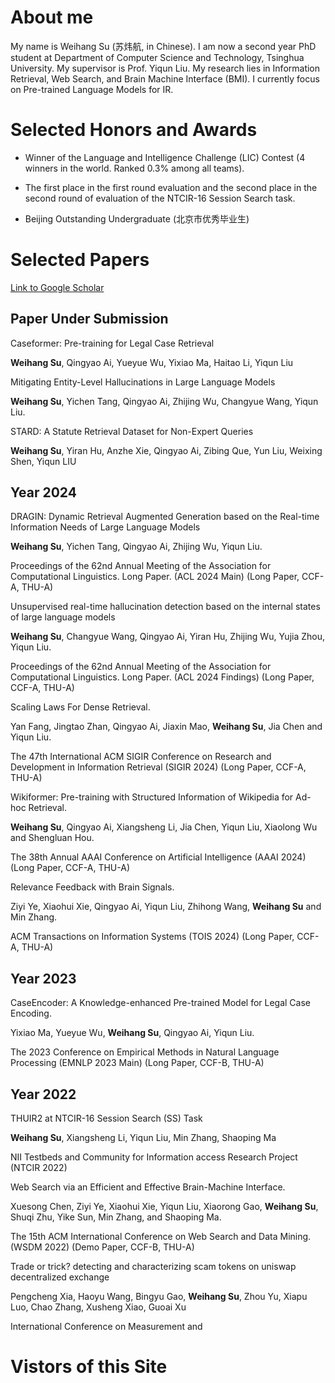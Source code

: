 # About me

My name is Weihang Su (苏炜航, in Chinese). I am now a second year PhD student at Department of Computer Science and Technology, Tsinghua University. My supervisor is Prof. Yiqun Liu.
My research lies in Information Retrieval, Web Search, and Brain Machine Interface (BMI). I currently focus on Pre-trained Language Models for IR.

#### 

# Selected Honors and Awards
- Winner of the Language and Intelligence Challenge (LIC) Contest (4 winners in the world. Ranked 0.3% among all teams). 

- The first place in the first round evaluation and the second place in the second round of evaluation of the NTCIR-16 Session Search task.

- Beijing Outstanding Undergraduate (北京市优秀毕业生)

  



# Selected Papers
[Link to Google Scholar](https://scholar.google.com.hk/citations?hl=zh-CN&user=xEJc8cgAAAAJ)<br/>



## **Paper Under Submission**

Caseformer: Pre-training for Legal Case Retrieval

**Weihang Su**, Qingyao Ai, Yueyue Wu, Yixiao Ma, Haitao Li, Yiqun Liu

 

Mitigating Entity-Level Hallucinations in Large Language Models

**Weihang Su**, Yichen Tang, Qingyao Ai, Zhijing Wu, Changyue Wang, Yiqun Liu. 

 

STARD: A Statute Retrieval Dataset for Non-Expert Queries

**Weihang Su**, Yiran Hu, Anzhe Xie, Qingyao Ai, Zibing Que, Yun Liu, Weixing Shen, Yiqun LIU

 

 

## **Year 2024**

DRAGIN: Dynamic Retrieval Augmented Generation based on the Real-time Information Needs of Large Language Models

**Weihang Su**, Yichen Tang, Qingyao Ai, Zhijing Wu, Yiqun Liu. 

Proceedings of the 62nd Annual Meeting of the Association for Computational Linguistics. Long Paper. (ACL 2024 Main) (Long Paper, CCF-A, THU-A)

 

Unsupervised real-time hallucination detection based on the internal states of large language models

**Weihang Su**, Changyue Wang, Qingyao Ai, Yiran Hu, Zhijing Wu, Yujia Zhou, Yiqun Liu. 

Proceedings of the 62nd Annual Meeting of the Association for Computational Linguistics. Long Paper. (ACL 2024 Findings) (Long Paper, CCF-A, THU-A)

 

Scaling Laws For Dense Retrieval. 

Yan Fang, Jingtao Zhan, Qingyao Ai, Jiaxin Mao, **Weihang Su**, Jia Chen and Yiqun Liu. 

The 47th International ACM SIGIR Conference on Research and Development in Information Retrieval (SIGIR 2024) (Long Paper, CCF-A, THU-A)

 

Wikiformer: Pre-training with Structured Information of Wikipedia for Ad-hoc Retrieval. 

**Weihang Su**, Qingyao Ai, Xiangsheng Li, Jia Chen, Yiqun Liu, Xiaolong Wu and Shengluan Hou. 

The 38th Annual AAAI Conference on Artificial Intelligence (AAAI 2024) (Long Paper, CCF-A, THU-A)

 

Relevance Feedback with Brain Signals. 

Ziyi Ye, Xiaohui Xie, Qingyao Ai, Yiqun Liu, Zhihong Wang, **Weihang Su** and Min Zhang.

ACM Transactions on Information Systems (TOIS 2024) (Long Paper, CCF-A, THU-A)

 

 

## **Year 2023**

CaseEncoder: A Knowledge-enhanced Pre-trained Model for Legal Case Encoding. 

Yixiao Ma, Yueyue Wu, **Weihang Su**, Qingyao Ai, Yiqun Liu. 

The 2023 Conference on Empirical Methods in Natural Language Processing (EMNLP 2023 Main) (Long Paper, CCF-B, THU-A)

 

## **Year 2022**

THUIR2 at NTCIR-16 Session Search (SS) Task

**Weihang Su**, Xiangsheng Li, Yiqun Liu, Min Zhang, Shaoping Ma

NII Testbeds and Community for Information access Research Project (NTCIR 2022)

 

Web Search via an Efficient and Effective Brain-Machine Interface. 

Xuesong Chen, Ziyi Ye, Xiaohui Xie, Yiqun Liu, Xiaorong Gao, **Weihang Su**, Shuqi Zhu, Yike Sun, Min Zhang, and Shaoping Ma. 

The 15th ACM International Conference on Web Search and Data Mining. (WSDM 2022) (Demo Paper, CCF-B, THU-A)

 

Trade or trick? detecting and characterizing scam tokens on uniswap decentralized exchange

Pengcheng Xia, Haoyu Wang, Bingyu Gao, **Weihang Su**, Zhou Yu, Xiapu Luo, Chao Zhang, Xusheng Xiao, Guoai Xu

International Conference on Measurement and 









# Vistors of this Site
<script type="text/javascript" id="clustrmaps" src="//clustrmaps.com/map_v2.js?d=GSlcQ6thoCo-X_uF8cQHnLjSZ5jzHTVAmn7ERchT880&cl=ffffff&w=a"></script>